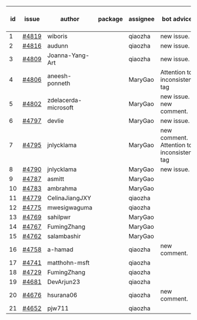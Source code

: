 | id | issue | author | package | assignee | bot advice | created date of issue | target release date | date from target |
| ------ | ------ | ------ | ------ | ------ | ------ | ------ | ------ | :-----: |
| 1 | [#4819](https://github.com/Azure/sdk-release-request/issues/4819) | wiboris |  | qiaozha | new issue. | 12-05 | 12-22 |  |
| 2 | [#4816](https://github.com/Azure/sdk-release-request/issues/4816) | audunn |  | qiaozha | new issue. | 12-04 | 12-22 |  |
| 3 | [#4809](https://github.com/Azure/sdk-release-request/issues/4809) | Joanna-Yang-Art |  | qiaozha | new issue. | 12-04 | 12-22 |  |
| 4 | [#4806](https://github.com/Azure/sdk-release-request/issues/4806) | aneesh-ponneth |  | MaryGao | Attention to inconsistent tag | 11-29 | 12-22 |  |
| 5 | [#4802](https://github.com/Azure/sdk-release-request/issues/4802) | zdelacerda-microsoft |  | MaryGao | new issue. new comment. | 11-29 | 12-22 |  |
| 6 | [#4797](https://github.com/Azure/sdk-release-request/issues/4797) | devlie |  | MaryGao | new issue. | 11-29 | 12-22 |  |
| 7 | [#4795](https://github.com/Azure/sdk-release-request/issues/4795) | jnlycklama |  | MaryGao | new comment. Attention to inconsistent tag | 11-28 | 12-22 |  |
| 8 | [#4790](https://github.com/Azure/sdk-release-request/issues/4790) | jnlycklama |  | MaryGao | new issue. | 11-28 | 12-22 |  |
| 9 | [#4787](https://github.com/Azure/sdk-release-request/issues/4787) | asmitt |  | MaryGao |  | 11-28 | 12-22 |  |
| 10 | [#4783](https://github.com/Azure/sdk-release-request/issues/4783) | ambrahma |  | MaryGao |  | 11-27 | 12-22 |  |
| 11 | [#4779](https://github.com/Azure/sdk-release-request/issues/4779) | CelinaJiangJXY |  | qiaozha |  | 11-22 | 12-22 |  |
| 12 | [#4775](https://github.com/Azure/sdk-release-request/issues/4775) | mwesigwaguma |  | qiaozha |  | 11-21 | 12-22 |  |
| 13 | [#4769](https://github.com/Azure/sdk-release-request/issues/4769) | sahilpwr |  | MaryGao |  | 11-16 | 12-22 |  |
| 14 | [#4767](https://github.com/Azure/sdk-release-request/issues/4767) | FumingZhang |  | MaryGao |  | 11-15 | 12-22 |  |
| 15 | [#4762](https://github.com/Azure/sdk-release-request/issues/4762) | salambashir |  | MaryGao |  | 11-13 | 12-22 |  |
| 16 | [#4758](https://github.com/Azure/sdk-release-request/issues/4758) | a-hamad |  | qiaozha | new comment. | 11-10 | 12-22 |  |
| 17 | [#4741](https://github.com/Azure/sdk-release-request/issues/4741) | matthohn-msft |  | qiaozha |  | 11-09 | 12-22 |  |
| 18 | [#4729](https://github.com/Azure/sdk-release-request/issues/4729) | FumingZhang |  | qiaozha |  | 11-08 | 12-22 |  |
| 19 | [#4681](https://github.com/Azure/sdk-release-request/issues/4681) | DevArjun23 |  | qiaozha |  | 10-24 | 01-26 |  |
| 20 | [#4676](https://github.com/Azure/sdk-release-request/issues/4676) | hsurana06 |  | qiaozha | new comment. | 10-23 | 12-22 |  |
| 21 | [#4652](https://github.com/Azure/sdk-release-request/issues/4652) | pjw711 |  | qiaozha |  | 10-13 | 12-22 |  |
